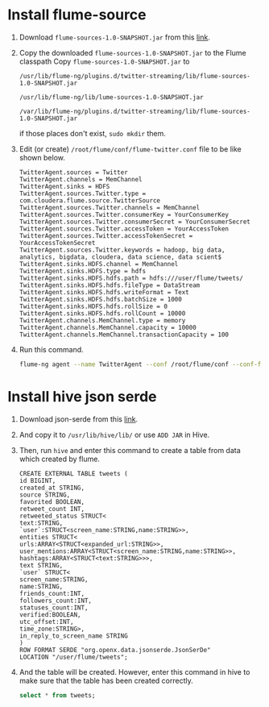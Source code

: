# Install flume-source

1.  Download `flume-sources-1.0-SNAPSHOT.jar` from this [link](https://www.dropbox.com/s/qvudqfym5givwdg/flume-sources-1.0-SNAPSHOT.jar?dl=0).

2.  Copy the downloaded `flume-sources-1.0-SNAPSHOT.jar` to the Flume classpath
    Copy `flume-sources-1.0-SNAPSHOT.jar` to 

    ``` 
    /usr/lib/flume-ng/plugins.d/twitter-streaming/lib/flume-sources-1.0-SNAPSHOT.jar
    ```

    ```
    /usr/lib/flume-ng/lib/lume-sources-1.0-SNAPSHOT.jar
    ```

    ```
    /var/lib/flume-ng/plugins.d/twitter-streaming/lib/flume-sources-1.0-SNAPSHOT.jar
    ```
    if those places don't exist, `sudo mkdir` them.

3.  Edit (or create) `/root/flume/conf/flume-twitter.conf` file to be like shown below.

    ```
    TwitterAgent.sources = Twitter
    TwitterAgent.channels = MemChannel
    TwitterAgent.sinks = HDFS
    TwitterAgent.sources.Twitter.type = com.cloudera.flume.source.TwitterSource
    TwitterAgent.sources.Twitter.channels = MemChannel
    TwitterAgent.sources.Twitter.consumerKey = YourConsumerKey
    TwitterAgent.sources.Twitter.consumerSecret = YourConsumerSecret
    TwitterAgent.sources.Twitter.accessToken = YourAccessToken
    TwitterAgent.sources.Twitter.accessTokenSecret = YourAccessTokenSecret
    TwitterAgent.sources.Twitter.keywords = hadoop, big data, analytics, bigdata, cloudera, data science, data scient$
    TwitterAgent.sinks.HDFS.channel = MemChannel
    TwitterAgent.sinks.HDFS.type = hdfs
    TwitterAgent.sinks.HDFS.hdfs.path = hdfs:///user/flume/tweets/
    TwitterAgent.sinks.HDFS.hdfs.fileType = DataStream
    TwitterAgent.sinks.HDFS.hdfs.writeFormat = Text
    TwitterAgent.sinks.HDFS.hdfs.batchSize = 1000
    TwitterAgent.sinks.HDFS.hdfs.rollSize = 0
    TwitterAgent.sinks.HDFS.hdfs.rollCount = 10000
    TwitterAgent.channels.MemChannel.type = memory
    TwitterAgent.channels.MemChannel.capacity = 10000
    TwitterAgent.channels.MemChannel.transactionCapacity = 100
    ```

4. Run this command.
    ``` bash
    flume-ng agent --name TwitterAgent --conf /root/flume/conf --conf-file /root/flume/conf/flume-twitter.conf
    ```

# Install hive json serde

1.  Download json-serde from this [link](http://www.congiu.net/hive-json-serde/1.3.8/cdh5/json-serde-1.3.8-jar-with-dependencies.jar).

2.  And copy it to `/usr/lib/hive/lib/` or use `ADD JAR` in Hive.

3.  Then, run `hive` and enter this command to create a table from data which created by flume.

    ```
    CREATE EXTERNAL TABLE tweets (
    id BIGINT,
    created_at STRING,
    source STRING,
    favorited BOOLEAN,
    retweet_count INT,
    retweeted_status STRUCT<
    text:STRING,
    `user`:STRUCT<screen_name:STRING,name:STRING>>,
    entities STRUCT<
    urls:ARRAY<STRUCT<expanded_url:STRING>>,
    user_mentions:ARRAY<STRUCT<screen_name:STRING,name:STRING>>,
    hashtags:ARRAY<STRUCT<text:STRING>>>,
    text STRING,
    `user` STRUCT<
    screen_name:STRING,
    name:STRING,
    friends_count:INT,
    followers_count:INT,
    statuses_count:INT,
    verified:BOOLEAN,
    utc_offset:INT,
    time_zone:STRING>,
    in_reply_to_screen_name STRING
    )
    ROW FORMAT SERDE "org.openx.data.jsonserde.JsonSerDe"
    LOCATION "/user/flume/tweets";
    ```

4. And the table will be created. However, enter this command in hive to make sure that the table has been created correctly.

    ``` SQL
    select * from tweets;
    ```